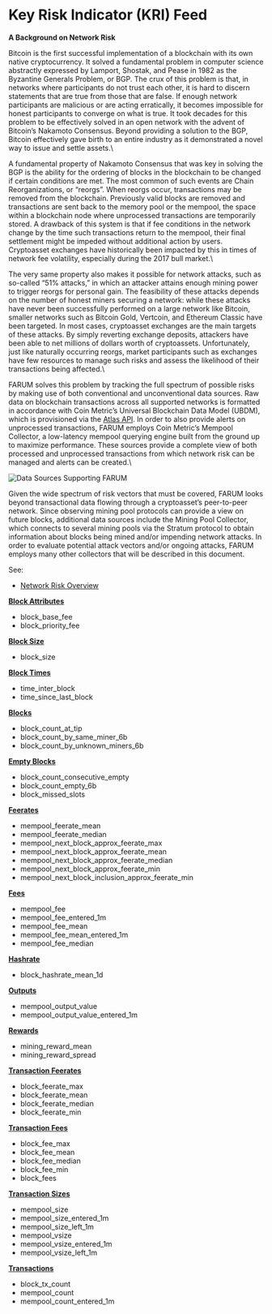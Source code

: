 # Key Risk Indicator (KRI) Feed

**A Background on Network Risk**

Bitcoin is the first successful implementation of a blockchain with its own native cryptocurrency. It solved a fundamental problem in computer science abstractly expressed by Lamport, Shostak, and Pease in 1982 as the Byzantine Generals Problem, or BGP. The crux of this problem is that, in networks where participants do not trust each other, it is hard to discern statements that are true from those that are false. If enough network participants are malicious or are acting erratically, it becomes impossible for honest participants to converge on what is true. It took decades for this problem to be effectively solved in an open network with the advent of Bitcoin’s Nakamoto Consensus. Beyond providing a solution to the BGP, Bitcoin effectively gave birth to an entire industry as it demonstrated a novel way to issue and settle assets.\\

A fundamental property of Nakamoto Consensus that was key in solving the BGP is the ability for the ordering of blocks in the blockchain to be changed if certain conditions are met. The most common of such events are Chain Reorganizations, or “reorgs”. When reorgs occur, transactions may be removed from the blockchain. Previously valid blocks are removed and transactions are sent back to the memory pool or the mempool, the space within a blockchain node where unprocessed transactions are temporarily stored. A drawback of this system is that if fee conditions in the network change by the time such transactions return to the mempool, their final settlement might be impeded without additional action by users. Cryptoasset exchanges have historically been impacted by this in times of network fee volatility, especially during the 2017 bull market.\\

The very same property also makes it possible for network attacks, such as so-called “51% attacks,” in which an attacker attains enough mining power to trigger reorgs for personal gain. The feasibility of these attacks depends on the number of honest miners securing a network: while these attacks have never been successfully performed on a large network like Bitcoin, smaller networks such as Bitcoin Gold, Vertcoin, and Ethereum Classic have been targeted. In most cases, cryptoasset exchanges are the main targets of these attacks. By simply reverting exchange deposits, attackers have been able to net millions of dollars worth of cryptoassets. Unfortunately, just like naturally occurring reorgs, market participants such as exchanges have few resources to manage such risks and assess the likelihood of their transactions being affected.\\

FARUM solves this problem by tracking the full spectrum of possible risks by making use of both conventional and unconventional data sources. Raw data on blockchain transactions across all supported networks is formatted in accordance with Coin Metric’s Universal Blockchain Data Model (UBDM), which is provisioned via the [Atlas API](https://coinmetrics.io/atlas/). In order to also provide alerts on unprocessed transactions, FARUM employs Coin Metric’s Mempool Collector, a low-latency mempool querying engine built from the ground up to maximize performance. These sources provide a complete view of both processed and unprocessed transactions from which network risk can be managed and alerts can be created.\\

![Data Sources Supporting FARUM](https://lh6.googleusercontent.com/tbrLzx8p7\_ijfSK2gijy8av2Ap7MK2pKXW4bvYNPK9VRS4whGYd\_srEvbJfFxn-s4lma0pJsEzlomKUvW8283seoEcEUhdfGVJtCjmviGCBtdDXkzxv91ag6e51uQm1698mSvOo)

Given the wide spectrum of risk vectors that must be covered, FARUM looks beyond transactional data flowing through a cryptoasset’s peer-to-peer network. Since observing mining pool protocols can provide a view on future blocks, additional data sources include the Mining Pool Collector, which connects to several mining pools via the Stratum protocol to obtain information about blocks being mined and/or impending network attacks. In order to evaluate potential attack vectors and/or ongoing attacks, FARUM employs many other collectors that will be described in this document.

See:

* [Network Risk Overview](broken-reference)

[**Block Attributes**](block-attributes.md)

* block\_base\_fee
* block\_priority\_fee

[**Block Size**](block-size.md)

* block\_size

[**Block Times**](block-times.md)

* time\_inter\_block
* time\_since\_last\_block

[**Blocks**](blocks.md)

* block\_count\_at\_tip
* block\_count\_by\_same\_miner\_6b
* block\_count\_by\_unknown\_miners\_6b

[**Empty Blocks**](empty-blocks.md)

* block\_count\_consecutive\_empty
* block\_count\_empty\_6b
* block\_missed\_slots

[**Feerates**](feerates.md)

* mempool\_feerate\_mean
* mempool\_feerate\_median
* mempool\_next\_block\_approx\_feerate\_max
* mempool\_next\_block\_approx\_feerate\_mean
* mempool\_next\_block\_approx\_feerate\_median
* mempool\_next\_block\_approx\_feerate\_min
* mempool\_next\_block\_inclusion\_approx\_feerate\_min

[**Fees**](fees.md)

* mempool\_fee
* mempool\_fee\_entered\_1m
* mempool\_fee\_mean
* mempool\_fee\_mean\_entered\_1m
* mempool\_fee\_median

[**Hashrate**](hashrate.md)

* block\_hashrate\_mean\_1d

[**Outputs**](outputs.md)

* mempool\_output\_value
* mempool\_output\_value\_entered\_1m

[**Rewards**](rewards.md)

* mining\_reward\_mean
* mining\_reward\_spread

[**Transaction Feerates**](transaction-feerates.md)

* block\_feerate\_max
* block\_feerate\_mean
* block\_feerate\_median
* block\_feerate\_min

[**Transaction Fees**](transaction-fees.md)

* block\_fee\_max
* block\_fee\_mean
* block\_fee\_median
* block\_fee\_min
* block\_fees

[**Transaction Sizes**](transaction-sizes.md)

* mempool\_size
* mempool\_size\_entered\_1m
* mempool\_size\_left\_1m
* mempool\_vsize
* mempool\_vsize\_entered\_1m
* mempool\_vsize\_left\_1m

[**Transactions**](transactions.md)

* block\_tx\_count
* mempool\_count
* mempool\_count\_entered\_1m
